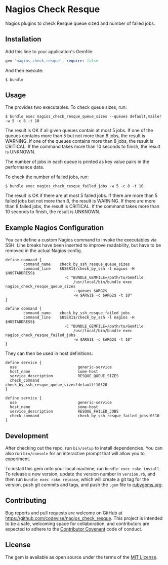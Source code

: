 # Nagios Check Resque

Nagios plugins to check Resque queue sized and number of failed jobs.

## Installation

Add this line to your application's Gemfile:

```ruby
gem 'nagios_check_resque', require: false
```

And then execute:

    $ bundle

## Usage

The provides two executables. To check queue sizes, run:

    $ bundle exec nagios_check_resque_queue_sizes --queues default,mailer -w 5 -c 8 -t 10

The result is OK if all given queues contain at most 5 jobs.  If one
of the queues contains more than 5 but not more than 8 jobs, the
result is WARNING.  If one of the queues contains more than 8 jobs,
the result is CRITICAL.  If the command takes more than 10 seconds to
finish, the result is UNKNOWN.

The number of jobs in each queue is printed as key value pairs in the
performance data.

To check the number of failed jobs, run:

    $ bundle exec nagios_check_resque_failed_jobs -w 5 -c 8 -t 10

The result is OK if there are at most 5 failed jobs.  If there are
more than 5 failed jobs but not more than 8, the result is WARNING.
If there are more than 8 failed jobs, the result is CRITICAL.  If the
command takes more than 10 seconds to finish, the result is UNKNOWN.

## Example Nagios Configuration

You can define a custom Nagios command to invoke the executables via
SSH. Line breaks have been inserted to improve readability, but have
to be removed in the actual Nagios config.

```
define command {
        command_name    check_by_ssh_resque_queue_sizes
        command_line    $USER1$/check_by_ssh -l nagios -H $HOSTADDRESS$
                          -C "BUNDLE_GEMFILE=/path/to/Gemfile
                              /usr/local/bin/bundle exec nagios_check_resque_queue_sizes
                              --queues $ARG2$
                              -w $ARG1$ -c $ARG2$ -t 10"
}

define command {
        command_name    check_by_ssh_resque_failed_jobs
        command_line    $USER1$/check_by_ssh -l nagios -H $HOSTADDRESS$
                          -C "BUNDLE_GEMFILE=/path/to/Gemfile
                              /usr/local/bin/bundle exec nagios_check_resque_failed_jobs
                              -w $ARG1$ -c $ARG2$ -t 10"
}
```

They can then be used in host definitions:

```
define service {
  use                           generic-service
  host_name                     some-host
  service_description           RESQUE_QUEUE_SIZES
  check_command                 check_by_ssh_resque_queue_sizes!default!10!20
}

define service {
  use                           generic-service
  host_name                     some-host
  service_description           RESQUE_FAILED_JOBS
  check_command                 check_by_ssh_resque_failed_jobs!0!10
}
```

## Development

After checking out the repo, run `bin/setup` to install
dependencies. You can also run `bin/console` for an interactive prompt
that will allow you to experiment.

To install this gem onto your local machine, run `bundle exec rake
install`. To release a new version, update the version number in
`version.rb`, and then run `bundle exec rake release`, which will
create a git tag for the version, push git commits and tags, and push
the `.gem` file to [rubygems.org](https://rubygems.org).

## Contributing

Bug reports and pull requests are welcome on GitHub at
https://github.com/codevise/nagios_check_resque. This project is
intended to be a safe, welcoming space for collaboration, and
contributors are expected to adhere to the
[Contributor Covenant](http://contributor-covenant.org) code of
conduct.

## License

The gem is available as open source under the terms of the
[MIT License](http://opensource.org/licenses/MIT).
